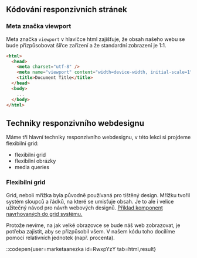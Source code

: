 ## Kódování responzivních stránek

### Meta značka viewport

Meta značka `viewport` v hlavičce html zajišťuje, že obsah našeho webu se bude přizpůsobovat šířce zařízení a že standardní zobrazení je 1:1.

```html
<html>
  <head>
    <meta charset="utf-8" />
    <meta name="viewport" content="width=device-width, initial-scale=1" />
    <title>Document Title</title>
  </head>
  <body>
    ...
  </body>
</html>
```

## Techniky responzivního webdesignu
Máme tři hlavní techniky responzivního webdesignu, v této lekci si projdeme flexibilní grid:
- flexibilní grid
- flexibilní obrázky
- media queries

### Flexibilní grid

Grid, neboli mřížka byla původně používaná pro tištěný design. Mřížku tvořil systém sloupců a řádků, na které se umisťuje obsah. Je to ale i velice užitečný návod pro návrh webových designů. [Příklad komponent navrhovaných do grid systému.](https://dribbble.com/shots/15341964-Grid-System-UI-Components)

Protože nevíme, na jak velké obrazovce se bude náš web zobrazovat, je potřeba zajistit, aby se přizpůsobil všem. V našem kódu toho docílíme pomocí relativních jednotek (např. procenta).

::codepen{user=marketaanezka id=RwxpYzY tab=html,result}